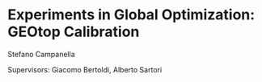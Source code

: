 # Experiments in Global Optimization: GEOtop Calibration

Stefano Campanella

Supervisors: Giacomo Bertoldi, Alberto Sartori
